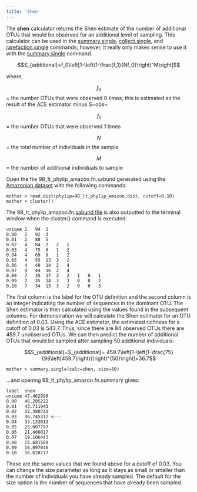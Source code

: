 ```yaml
---
title: 'Shen'
---
```

The **shen** calculator returns the Shen estimate of the
number of additional OTUs that would be observed for an additional level
of sampling. This calculator can be used in the
[summary.single](summary.single),
[collect.single](collect.single), and
[rarefaction.single](rarefaction.single) commands; however,
it really only makes sense to use it with the
[summary.single](summary.single) command.

$$S_{additional}=f_0\left[1-\left(1-\frac{f_1}{Nf_0}\right)^M\right]$$

where,

$$f_0$$ = the number OTUs that were observed 0 times; this is estimated as
the result of the ACE estimator minus S~obs~

$$f_1$$ = the number OTUs that were observed 1 times

$$N$$ = the total number of individuals in the sample

$$M$$ = the number of additional individuals to sample

Open the file 98\_lt\_phylip\_amazon.fn.sabund generated using the [
Amazonian dataset](https://mothur.s3.us-east-2.amazonaws.com/wiki/amazondata.zip) with the following
commands:

    mothur > read.dist(phylip=98_lt_phylip_amazon.dist, cutoff=0.10)
    mothur > cluster()

The 98\_lt\_phylip\_amazon.fn.[sabund file](sabund_file) is
also outputted to the terminal window when the cluster() command is
executed:

    unique 2   94  2   
    0.00   2   92  3   
    0.01   2   88  5   
    0.02   4   84  2   2   1   
    0.03   4   75  6   1   2   
    0.04   4   69  9   1   2   
    0.05   4   55  13  3   2   
    0.06   4   48  14  2   4   
    0.07   4   44  16  2   4   
    0.08   7   35  17  3   2   1   0   1   
    0.09   7   35  14  3   3   0   0   2   
    0.10   7   34  13  3   2   0   0   3   

The first column is the label for the OTU definition and the second
column is an integer indicating the number of sequences in the dominant
OTU. The Shen estimator is then calculated using the values found in the
subsequent columns. For demonstration we will calculate the Shen
estimator for an OTU definition of 0.03. Using the ACE estimator, the
estimated richness for a cutoff of 0.03 is 543.7. Thus, since there are
84 observed OTUs there are 459.7 unobserved OTUs. We can then predict
the number of additional OTUs that would be sampled after sampling 50
additional individuals:

$$S_{additional}=S_{additional}= 459.7\left[1-\left(1-\frac{75}{98\left(459.7\right)}\right)^{50}\right]=36.7$$

    mothur > summary.single(calc=shen, size=50)

\...and opening 98\_lt\_phylip\_amazon.fn.summary gives:

    label  shen
    unique 47.462990
    0.00   46.205222
    0.01   43.711943
    0.02   42.380741
    0.03   36.745312 <---
    0.04   33.133013
    0.05   25.007797
    0.06   21.406017
    0.07   19.106443
    0.08   15.681580
    0.09   16.097046
    0.10   16.628777

These are the same values that we found above for a cutoff of 0.03. You
can change the size parameter as long as it stays as small or smaller
than the number of individuals you have already sampled. The default for
the size option is the number of sequences that have already been
sampled.
